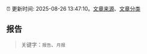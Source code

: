 :alarm_clock: 更新时间: 2025-08-26 13:47:10。[文章来源](/README.md)、[文章分类](/TAGS.md)

## 报告


> 关键字：`报告`、`月报`



